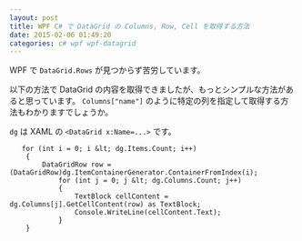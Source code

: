 ```yaml
---
layout: post
title: WPF C# で DataGrid の Columns, Row, Cell を取得する方法
date: 2015-02-06 01:49:20
categories: c# wpf wpf-datagrid
---
```

<p>WPF で <code>DataGrid.Rows</code> が見つからず苦労しています。</p>

<p>以下の方法で DataGrid の内容を取得できましたが、もっとシンプルな方法があると思っています。 <code>Columns["name"]</code> のように特定の列を指定して取得する方法もわかりますでしょうか。</p>

<p><code>dg</code> は XAML の <code>&lt;DataGrid x:Name=...&gt;</code> です。</p>

```
   for (int i = 0; i &lt; dg.Items.Count; i++)
    {
        DataGridRow row = (DataGridRow)dg.ItemContainerGenerator.ContainerFromIndex(i);
            for (int j = 0; j &lt; dg.Columns.Count; j++)
            {
                TextBlock cellContent = dg.Columns[j].GetCellContent(row) as TextBlock;
                Console.WriteLine(cellContent.Text);
            }
    }
```
